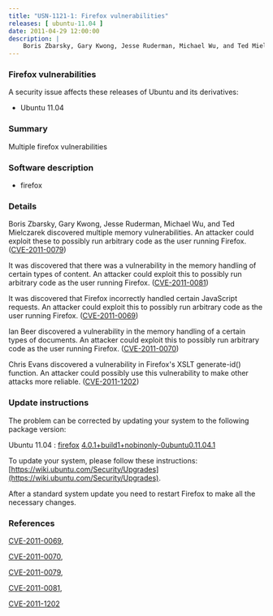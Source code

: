 ```yaml
---
title: "USN-1121-1: Firefox vulnerabilities"
releases: [ ubuntu-11.04 ]
date: 2011-04-29 12:00:00
description: |
    Boris Zbarsky, Gary Kwong, Jesse Ruderman, Michael Wu, and Ted Mielczarek discovered multiple memory vulnerabilities. An attacker could exploit these to possibly run arbitrary code as the user running Firefox. ([CVE-2011-0079](http://people.ubuntu.com/~ubuntu-security/cve/CVE-2011-0079))
--- 
```

 
### Firefox vulnerabilities

A security issue affects these releases of Ubuntu and its derivatives:

* Ubuntu 11.04

### Summary

Multiple firefox vulnerabilities 

### Software description

* firefox 

### Details

Boris Zbarsky, Gary Kwong, Jesse Ruderman, Michael Wu, and Ted Mielczarek discovered multiple memory vulnerabilities. An attacker could exploit these to possibly run arbitrary code as the user running Firefox. ([CVE-2011-0079](http://people.ubuntu.com/~ubuntu-security/cve/CVE-2011-0079))

It was discovered that there was a vulnerability in the memory handling of certain types of content. An attacker could exploit this to possibly run arbitrary code as the user running Firefox. ([CVE-2011-0081](http://people.ubuntu.com/~ubuntu-security/cve/CVE-2011-0081))

It was discovered that Firefox incorrectly handled certain JavaScript requests. An attacker could exploit this to possibly run arbitrary code as the user running Firefox. ([CVE-2011-0069](http://people.ubuntu.com/~ubuntu-security/cve/CVE-2011-0069))

Ian Beer discovered a vulnerability in the memory handling of a certain types of documents. An attacker could exploit this to possibly run arbitrary code as the user running Firefox. ([CVE-2011-0070](http://people.ubuntu.com/~ubuntu-security/cve/CVE-2011-0070))

Chris Evans discovered a vulnerability in Firefox&#39;s XSLT generate-id() function. An attacker could possibly use this vulnerability to make other attacks more reliable. ([CVE-2011-1202](http://people.ubuntu.com/~ubuntu-security/cve/CVE-2011-1202)) 

### Update instructions

The problem can be corrected by updating your system to the following package version:

Ubuntu 11.04
 : [firefox](https://launchpad.net/ubuntu/+source/firefox) <span> [4.0.1+build1+nobinonly-0ubuntu0.11.04.1](https://launchpad.net/ubuntu/+source/firefox/4.0.1+build1+nobinonly-0ubuntu0.11.04.1) </span> 

To update your system, please follow these instructions: [https://wiki.ubuntu.com/Security/Upgrades](https://wiki.ubuntu.com/Security/Upgrades).

After a standard system update you need to restart Firefox to make all the necessary changes. 

### References

 [CVE-2011-0069](http://people.ubuntu.com/~ubuntu-security/cve/CVE-2011-0069), 

 [CVE-2011-0070](http://people.ubuntu.com/~ubuntu-security/cve/CVE-2011-0070), 

 [CVE-2011-0079](http://people.ubuntu.com/~ubuntu-security/cve/CVE-2011-0079), 

 [CVE-2011-0081](http://people.ubuntu.com/~ubuntu-security/cve/CVE-2011-0081), 

 [CVE-2011-1202](http://people.ubuntu.com/~ubuntu-security/cve/CVE-2011-1202)
 
